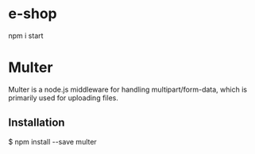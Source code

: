 # e-shop
<p>
  npm i
  start
</p>

# Multer 
<p>Multer is a node.js middleware for handling multipart/form-data, which is primarily used for uploading files.</p>

## Installation
$ npm install --save multer
